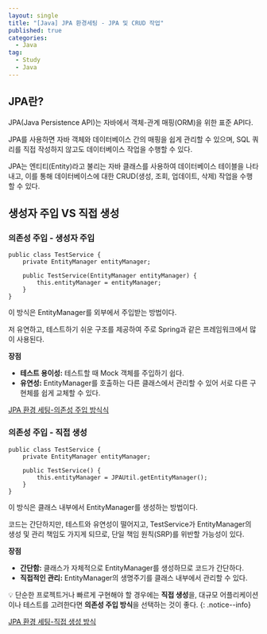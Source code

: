 ```yaml
---
layout: single
title: "[Java] JPA 환경세팅 - JPA 및 CRUD 작업"
published: true
categories:
  - Java
tag:
  - Study
  - Java
---
```


## JPA란?
JPA(Java Persistence API)는 자바에서 객체-관계 매핑(ORM)을 위한 표준 API다.

JPA를 사용하면 자바 객체와 데이터베이스 간의 매핑을 쉽게 관리할 수 있으며, SQL 쿼리를 직접 작성하지 않고도 데이터베이스 작업을 수행할 수 있다.

JPA는 엔티티(Entity)라고 불리는 자바 클래스를 사용하여 데이터베이스 테이블을 나타내고, 이를 통해 데이터베이스에 대한 CRUD(생성, 조회, 업데이트, 삭제) 작업을 수행할 수 있다.

## 생성자 주입 VS 직접 생성
### 의존성 주입 - 생성자 주입
```
public class TestService {
	private EntityManager entityManager;
	
	public TestService(EntityManager entityManager) {
		this.entityManager = entityManager;
	}
}
```
이 방식은 EntityManager를 외부에서 주입받는 방법이다.

저 유연하고, 테스트하기 쉬운 구조를 제공하여 주로 Spring과 같은 프레임워크에서 많이 사용된다.

**장점**
- **테스트 용이성:** 테스트할 때 Mock 객체를 주입하기 쉽다.
- **유연성:** EntityManager를 호출하는 다른 클래스에서 관리할 수 있어 서로 다른 구현체를 쉽게 교체할 수 있다.

[JPA 환경 세팅-의존성 주입 방식식](https://jisuyoun.github.io/java/JPA%ED%99%98%EA%B2%BD%EC%84%B8%ED%8C%85%EC%9D%98%EC%A1%B4%EC%84%B1%EC%A3%BC%EC%9E%85%EB%B0%A9%EC%8B%9D/)


### 의존성 주입 - 직접 생성
```
public class TestService {
    private EntityManager entityManager;

    public TestService() {
        this.entityManager = JPAUtil.getEntityManager();
    }
}
```
이 방식은 클래스 내부에서 EntityManager를 생성하는 방법이다.

코드는 간단하지만, 테스트와 유연성이 떨어지고, TestService가 EntityManager의 생성 및 관리 책임도 가지게 되므로, 단일 책임 원칙(SRP)를 위반할 가능성이 있다.

**장점**
- **간단함:** 클래스가 자체적으로 EntityManager를 생성하므로 코드가 간단하다.
- **직접적인 관리:** EntityManager의 생명주기를 클래스 내부에서 관리할 수 있다.

💡 단순한 프로젝트거나 빠르게 구현해야 할 경우에는 **직접 생성**을, 대규모 어플리케이션이나 테스트를 고려한다면 **의존성 주입 방식**을 선택하는 것이 좋다.
{: .notice--info}

[JPA 환경 세팅-직접 생성 방식](https://jisuyoun.github.io/java/JPA%ED%99%98%EA%B2%BD%EC%84%B8%ED%8C%85%EC%A7%81%EC%A0%91%EC%83%9D%EC%84%B1%EB%B0%A9%EC%8B%9D/)
